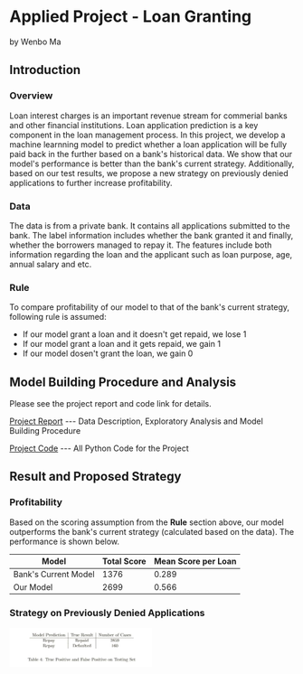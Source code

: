# Applied Project - Loan Granting
by Wenbo Ma

## Introduction

### Overview

Loan interest charges is an important revenue stream for commerial banks and other financial institutions. Loan application prediction is a key component in the loan management process. In this project, we develop a machine learnning model to predict whether a loan application will be fully paid back in the further based on a bank's historical data. We show that our model's performance is better than the bank's current strategy. Additionally, based on our test results, we propose a new strategy on previously denied applications to further increase profitability. 

### Data

The data is from a private bank. It contains all applications submitted to the bank. The label information includes whether the bank granted it and finally, whether the borrowers managed to repay it. The features include both information regarding the loan and the applicant such as loan purpose, age, annual salary and etc.

### Rule

To compare profitability of our model to that of the bank's current strategy, following rule is assumed:

  * If our model grant a loan and it doesn't get repaid, we lose 1
  * If our model grant a loan and it gets repaid, we gain 1
  * If our model dosen't grant the loan, we gain 0

## Model Building Procedure and Analysis

Please see the project report and code link for details.

[Project Report](https://github.com/wenbo5565/AppliedProject_GrantingLoan/blob/master/Project_Report__Loan_Granting.pdf) --- Data Description, Exploratory Analysis and Model Building Procedure

[Project Code](https://github.com/wenbo5565/AppliedProject_GrantingLoan/blob/master/GrantingLoan%20core.py) --- All Python Code for the Project

## Result and Proposed Strategy

### Profitability

Based on the scoring assumption from the **Rule** section above, our model outperforms the bank's current strategy (calculated based on the data). The performance is shown below.

| Model | Total Score | Mean Score per Loan
| --- | --- | ---- |
| Bank's Current Model | 1376 | 0.289 |
| Our Model | 2699 | 0.566 |

### Strategy on Previously Denied Applications

<img src="https://github.com/wenbo5565/AppliedProject_GrantingLoan/blob/master/attachment/fp.JPG"  height="50%" width="50%">



